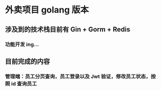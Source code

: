 # 外卖项目 golang 版本
## 涉及到的技术栈目前有 Gin + Gorm + Redis
### 功能开发 ing... 
## 目前完成的内容
### 管理端：员工分页查询，员工登录以及 Jwt 验证，修改员工状态，按照 id 查询员工 